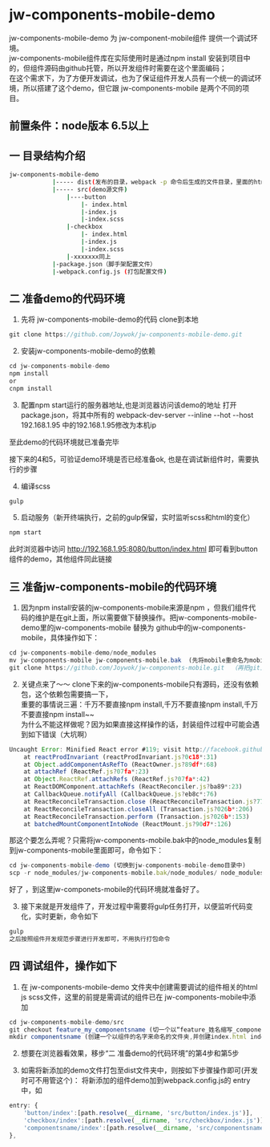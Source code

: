 # jw-components-mobile-demo


jw-components-mobile-demo 为 jw-component-mobile组件 提供一个调试环境。              
jw-components-mobile组件库在实际使用时是通过npm install 安装到项目中的，但组件源码由github托管，所以开发组件时需要在这个里面编码；    
在这个需求下，为了方便开发调试，也为了保证组件开发人员有一个统一的调试环境，所以搭建了这个demo，但它跟 jw-components-mobile 是两个不同的项目。         


## 前置条件：node版本 6.5以上


## 一 目录结构介绍

```bash
jw-components-mobile-demo 
			|----- dist(发布的目录，webpack -p 命令后生成的文件目录，里面的html可双击浏览器中运行)
			|----- src(demo源文件)
				|----button
					|- index.html
					|-index.js
					|-index.scss
				|-checkbox
					|- index.html
					|-index.js
					|-index.scss
				|-xxxxxxx同上
			|-package.json（脚手架配置文件）
			|-webpack.config.js (打包配置文件)
```															



## 二 准备demo的代码环境

1. 先将 jw-components-mobile-demo的代码 clone到本地
```js
git clone https://github.com/Joywok/jw-components-mobile-demo.git
```

2. 安装jw-components-mobile-demo的依赖
```js
cd jw-components-mobile-demo
npm install
or
cnpm install
```
3. 配置npm start运行的服务器地址,也是浏览器访问该demo的地址
打开 package.json，将其中所有的 webpack-dev-server --inline --hot --host 192.168.1.95 中的192.168.1.95修改为本机ip

  至此demo的代码环境就已准备完毕

  接下来的4和5，可验证demo环境是否已经准备ok, 也是在调试新组件时，需要执行的步骤


4. 编译scss
```js
gulp
```

5. 启动服务（新开终端执行，之前的gulp保留，实时监听scss和html的变化）
```js
npm start
```

此时浏览器中访问 http://192.168.1.95:8080/button/index.html 即可看到button组件的demo，其他组件同此链接




## 三 准备jw-components-mobile的代码环境


1. 因为npm install安装的jw-components-mobile来源是npm ，但我们组件代码的维护是在git上面，所以需要做下替换操作。把jw-components-mobile-demo里的jw-components-mobile 替换为 github中的jw-components-mobile，具体操作如下：
```js
cd jw-components-mobile-demo/node_modules 
mv jw-components-mobile jw-components-mobile.bak  (先将mobile重命名为mobile.bak)
git clone https://github.com/Joywok/jw-components-mobile.git  （再把git上的mobile拿下来）
```	

2. 关键点来了～～ clone下来的jw-components-mobile只有源码，还没有依赖包，这个依赖包需要搞一下，       
重要的事情说三遍：千万不要直接npm install,千万不要直接npm install,千万不要直接npm install~~    
为什么不能这样做呢？因为如果直接这样操作的话，封装组件过程中可能会遇到如下错误（大坑啊）
```js
Uncaught Error: Minified React error #119; visit http://facebook.github.io/react/docs/error-decoder.html?invariant=119 for the full message or use the non-minified dev environment for full errors and additional helpful warnings.
    at reactProdInvariant (reactProdInvariant.js?0c18*:31)
    at Object.addComponentAsRefTo (ReactOwner.js?89df*:68)
    at attachRef (ReactRef.js?07fa*:23)
    at Object.ReactRef.attachRefs (ReactRef.js?07fa*:42)
    at ReactDOMComponent.attachRefs (ReactReconciler.js?ba89*:23)
    at CallbackQueue.notifyAll (CallbackQueue.js?eb8c*:76)
    at ReactReconcileTransaction.close (ReactReconcileTransaction.js?7781*:80)
    at ReactReconcileTransaction.closeAll (Transaction.js?026b*:206)
    at ReactReconcileTransaction.perform (Transaction.js?026b*:153)
    at batchedMountComponentIntoNode (ReactMount.js?90d7*:126)
```
那这个要怎么弄呢？只需将jw-components-mobile.bak中的node_modules复制到jw-components-mobile里面即可，命令如下：
```js
cd jw-components-mobile-demo (切换到jw-components-mobile-demo目录中)
scp -r node_modules/jw-components-mobile.bak/node_modules/ node_modules/jw-components-mobile/node_modules
```	

好了 ，到这里jw-componets-mobile的代码环境就准备好了。


3. 接下来就是开发组件了，开发过程中需要将gulp任务打开，以便监听代码变化，实时更新，命令如下
```js
gulp
之后按照组件开发规范步骤进行开发即可，不用执行打包命令
```

## 四 调试组件，操作如下  
1. 在 jw-components-mobile-demo 文件夹中创建需要调试的组件相关的html js scss文件，这里的前提是需调试的组件已在 jw-components-mobile中添加
```js
cd jw-components-mobile-demo/src 
git checkout feature_my_componentsname (切一个以“feature_姓名缩写_componentsname” 格式命名的新分支)
mkdir componentsname (创建一个以组件的名字来命名的文件夹,并创建index.html index.js index.scss文件，就可以引用组件并调试了)
```
2. 想要在浏览器看效果，移步“二 准备demo的代码环境”的第4步和第5步

3. 如需将新添加的demo文件打包至dist文件夹中，则按如下步骤操作即可(开发时可不用管这个)：
	将新添加的组件demo加到webpack.config.js的 entry 中，如 
```js
entry: {
	'button/index':[path.resolve(__dirname, 'src/button/index.js')],
	'checkbox/index':[path.resolve(__dirname, 'src/checkbox/index.js')],
	'componentsname/index':[path.resolve(__dirname, 'src/componentsname/index.js')]
},
```




